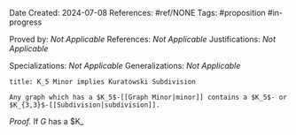 Date Created: 2024-07-08
References: #ref/NONE
Tags: #proposition #in-progress

Proved by: <i>Not Applicable</i>
References: <i>Not Applicable</i>
Justifications: <i>Not Applicable</i>

Specializations: <i>Not Applicable</i>
Generalizations: <i>Not Applicable</i>

```ad-proposition
title: K_5 Minor implies Kuratowski Subdivision

Any graph which has a $K_5$-[[Graph Minor|minor]] contains a $K_5$- or $K_{3,3}$-[[Subdivision|subdivision]].

```

<i>Proof.</i>  If $G$ has a $K_